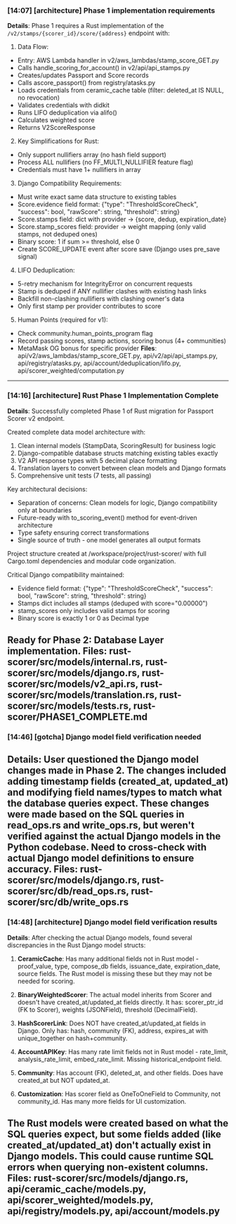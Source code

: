 ### [14:07] [architecture] Phase 1 implementation requirements
**Details**: Phase 1 requires a Rust implementation of the `/v2/stamps/{scorer_id}/score/{address}` endpoint with:

1. Data Flow:
- Entry: AWS Lambda handler in v2/aws_lambdas/stamp_score_GET.py
- Calls handle_scoring_for_account() in v2/api/api_stamps.py
- Creates/updates Passport and Score records
- Calls ascore_passport() from registry/atasks.py
- Loads credentials from ceramic_cache table (filter: deleted_at IS NULL, no revocation)
- Validates credentials with didkit
- Runs LIFO deduplication via alifo()
- Calculates weighted score
- Returns V2ScoreResponse

2. Key Simplifications for Rust:
- Only support nullifiers array (no hash field support)
- Process ALL nullifiers (no FF_MULTI_NULLIFIER feature flag)
- Credentials must have 1+ nullifiers in array

3. Django Compatibility Requirements:
- Must write exact same data structure to existing tables
- Score.evidence field format: {"type": "ThresholdScoreCheck", "success": bool, "rawScore": string, "threshold": string}
- Score.stamps field: dict with provider -> {score, dedup, expiration_date}
- Score.stamp_scores field: provider -> weight mapping (only valid stamps, not deduped ones)
- Binary score: 1 if sum >= threshold, else 0
- Create SCORE_UPDATE event after score save (Django uses pre_save signal)

4. LIFO Deduplication:
- 5-retry mechanism for IntegrityError on concurrent requests
- Stamp is deduped if ANY nullifier clashes with existing hash links
- Backfill non-clashing nullifiers with clashing owner's data
- Only first stamp per provider contributes to score

5. Human Points (required for v1):
- Check community.human_points_program flag
- Record passing scores, stamp actions, scoring bonus (4+ communities)
- MetaMask OG bonus for specific provider
**Files**: api/v2/aws_lambdas/stamp_score_GET.py, api/v2/api/api_stamps.py, api/registry/atasks.py, api/account/deduplication/lifo.py, api/scorer_weighted/computation.py
---

### [14:16] [architecture] Rust Phase 1 Implementation Complete
**Details**: Successfully completed Phase 1 of Rust migration for Passport Scorer v2 endpoint.

Created complete data model architecture with:
1. Clean internal models (StampData, ScoringResult) for business logic
2. Django-compatible database structs matching existing tables exactly
3. V2 API response types with 5 decimal place formatting
4. Translation layers to convert between clean models and Django formats
5. Comprehensive unit tests (7 tests, all passing)

Key architectural decisions:
- Separation of concerns: Clean models for logic, Django compatibility only at boundaries
- Future-ready with to_scoring_event() method for event-driven architecture
- Type safety ensuring correct transformations
- Single source of truth - one model generates all output formats

Project structure created at /workspace/project/rust-scorer/ with full Cargo.toml dependencies and modular code organization.

Critical Django compatibility maintained:
- Evidence field format: {"type": "ThresholdScoreCheck", "success": bool, "rawScore": string, "threshold": string}
- Stamps dict includes all stamps (deduped with score="0.00000")
- stamp_scores only includes valid stamps for scoring
- Binary score is exactly 1 or 0 as Decimal type

Ready for Phase 2: Database Layer implementation.
**Files**: rust-scorer/src/models/internal.rs, rust-scorer/src/models/django.rs, rust-scorer/src/models/v2_api.rs, rust-scorer/src/models/translation.rs, rust-scorer/src/models/tests.rs, rust-scorer/PHASE1_COMPLETE.md
---

### [14:46] [gotcha] Django model field verification needed
**Details**: User questioned the Django model changes made in Phase 2. The changes included adding timestamp fields (created_at, updated_at) and modifying field names/types to match what the database queries expect. These changes were made based on the SQL queries in read_ops.rs and write_ops.rs, but weren't verified against the actual Django models in the Python codebase. Need to cross-check with actual Django model definitions to ensure accuracy.
**Files**: rust-scorer/src/models/django.rs, rust-scorer/src/db/read_ops.rs, rust-scorer/src/db/write_ops.rs
---

### [14:48] [architecture] Django model field verification results
**Details**: After checking the actual Django models, found several discrepancies in the Rust Django model structs:

1. **CeramicCache**: Has many additional fields not in Rust model - proof_value, type, compose_db fields, issuance_date, expiration_date, source fields. The Rust model is missing these but they may not be needed for scoring.

2. **BinaryWeightedScorer**: The actual model inherits from Scorer and doesn't have created_at/updated_at fields directly. It has: scorer_ptr_id (FK to Scorer), weights (JSONField), threshold (DecimalField).

3. **HashScorerLink**: Does NOT have created_at/updated_at fields in Django. Only has: hash, community (FK), address, expires_at with unique_together on hash+community.

4. **AccountAPIKey**: Has many rate limit fields not in Rust model - rate_limit, analysis_rate_limit, embed_rate_limit. Missing historical_endpoint field.

5. **Community**: Has account (FK), deleted_at, and other fields. Does have created_at but NOT updated_at.

6. **Customization**: Has scorer field as OneToOneField to Community, not community_id. Has many more fields for UI customization.

The Rust models were created based on what the SQL queries expect, but some fields added (like created_at/updated_at) don't actually exist in Django models. This could cause runtime SQL errors when querying non-existent columns.
**Files**: rust-scorer/src/models/django.rs, api/ceramic_cache/models.py, api/scorer_weighted/models.py, api/registry/models.py, api/account/models.py
---


